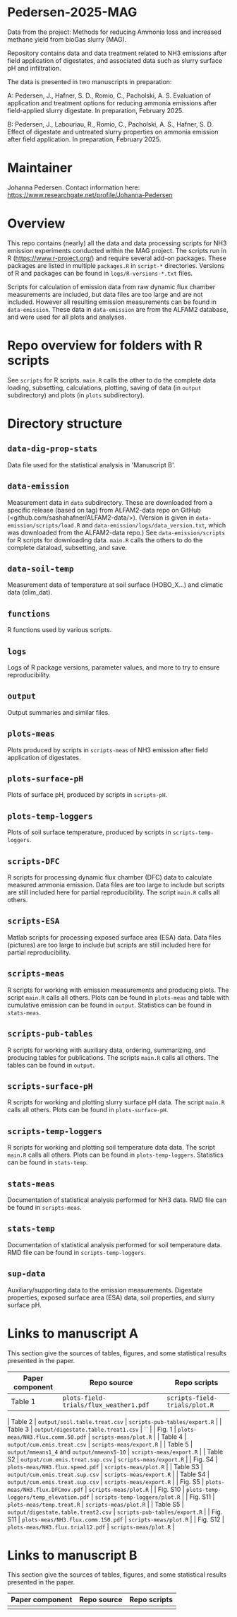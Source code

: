 # Pedersen-2025-MAG
Data from the project: Methods for reducing Ammonia loss and increased methane yield from bioGas slurry (MAG). 

Repository contains data and data treatment related to NH3 emissions after field application of digestates, and associated data such as slurry surface pH and infiltration. 

The data is presented in two manuscripts in preparation: 

A: Pedersen, J., Hafner, S. D., Romio, C., Pacholski, A. S. Evaluation of application and treatment options for reducing ammonia emissions after field-applied slurry digestate. In preparation, February 2025.

B: Pedersen, J., Labouriau, R., Romio, C., Pacholski, A. S., Hafner, S. D. Effect of digestate and untreated slurry properties on ammonia emission after field application. In preparation, February 2025. 

# Maintainer
Johanna Pedersen. Contact information here: https://www.researchgate.net/profile/Johanna-Pedersen 

# Overview
This repo contains (nearly) all the data and data processing scripts for NH3 emission experiments conducted within the MAG project. 
The scripts run in R (<https://www.r-project.org/>) and require several add-on packages.
These packages are listed in multiple `packages.R` in `script-*` directories.
Versions of R and packages can be found in `logs/R-versions-*.txt` files.

Scripts for calculation of emission data from raw dynamic flux chamber measurements are included, but data files are too large and are not included. 
However all resulting emission measurements can be found in `data-emission`.
These data in `data-emission` are from the ALFAM2 database, and were used for all plots and analyses.

# Repo overview for folders with R scripts
See `scripts` for R scripts. 
`main.R` calls the other to do the complete data loading, subsetting, calculations, plotting, saving of data (in `output` subdirectory) and plots (in `plots` subdirectory). 

# Directory structure
## `data-dig-prop-stats`
Data file used for the statistical analysis in 'Manuscript B'. 

## `data-emission`
Measurement data in `data` subdirectory.
These are downloaded from a specific release (based on tag) from ALFAM2-data repo on GitHub (<github.com/sashahafner/ALFAM2-data/>).
(Version is given in `data-emission/scripts/load.R` and `data-emission/logs/data_version.txt`, which was downloaded from the ALFAM2-data repo.)
See `data-emission/scripts` for R scripts for downloading data.
`main.R` calls the others to do the complete dataload, subsetting, and save.

## `data-soil-temp`
Measurement data of temperature at soil surface (HOBO_X...) and climatic data (clim_dat). 

## `functions`
R functions used by various scripts. 

## `logs`
Logs of R package versions, parameter values, and more to try to ensure reproducibility.

## `output`
Output summaries and similar files.

## `plots-meas`
Plots produced by scripts in `scripts-meas` of NH3 emission after field application of digestates. 

## `plots-surface-pH`
Plots of surface pH, produced by scripts in `scripts-pH`.

## `plots-temp-loggers`
Plots of soil surface temperature, produced by scripts in `scripts-temp-loggers`. 

## `scripts-DFC`
R scripts for processing dynamic flux chamber (DFC) data to calculate measured ammonia emission. 
Data files are too large to include but scripts are still included here for partial reproducibility.
The script `main.R` calls all others. 

## `scripts-ESA`
Matlab scripts for processing exposed surface area (ESA) data. 
Data files (pictures) are too large to include but scripts are still included here for partial reproducibility. 

## `scripts-meas`
R scripts for working with emission measurements and producing plots.
The script `main.R` calls all others.
Plots can be found in `plots-meas` and table with cumulative emission can be found in `output`. 
Statistics can be found in `stats-meas`.

## `scripts-pub-tables`
R scripts for working with auxiliary data, ordering, summarizing, and producing tables for publications. 
The scripts `main.R` calls all others. 
The tables can be found in `output`.

## `scripts-surface-pH`
R scripts for working and plotting slurry surface pH data. 
The script `main.R` calls all others. 
Plots can be found in `plots-surface-pH`.

## `scripts-temp-loggers`
R scripts for working and plotting soil temperature data data. 
The script `main.R` calls all others. 
Plots can be found in `plots-temp-loggers`.
Statistics can be found in `stats-temp`.

## `stats-meas`
Documentation of statistical analysis performed for NH3 data. 
RMD file can be found in `scripts-meas`.

## `stats-temp`
Documentation of statistical analysis performed for soil temperature data. 
RMD file can be found in `scripts-temp-loggers`.

## `sup-data`
Auxiliary/supporting data to the emission measurements. 
Digestate properties, exposed surface area (ESA) data, soil properties, and slurry surface pH. 

# Links to manuscript A
This section give the sources of tables, figures, and some statistical results presented in the paper.

| Paper component          |  Repo source                             |  Repo scripts             |
|-----------------         |-----------------                         |---------------            |
|    Table 1             | `plots-field-trials/flux_weather1.pdf`       | `scripts-field-trials/plot.R` |


|  Table 2   | `output/soil.table.treat.csv` | `scripts-pub-tables/export.R` |
|  Table 3  | `output/digestate.table.treat1.csv` | `` |
|  Fig. 1    | `plots-meas/NH3.flux.comm.50.pdf` | `scripts-meas/plot.R` |
|  Table 4   | `output/cum.emis.treat.csv` | `scripts-meas/export.R` |
|  Table 5  | `output/mmeans1_4` and `output/mmeans5-10` | `scripts-meas/export.R` |
|   Table S2 | `output/cum.emis.treat.sup.csv` | `scripts-meas/export.R` |
|  Fig. S4 | `plots-meas/NH3.flux.speed.pdf` | `scripts-meas/plot.R` |
|  Table S3 | `output/cum.emis.treat.sup.csv` | `scripts-meas/export.R` |
|  Table S4  | `output/cum.emis.treat.sup.csv` | `scripts-meas/export.R` |
|  Fig. S5  | `plots-meas/NH3.flux.DFCmov.pdf` | `scripts-meas/plot.R` |
| Fig. S10 | `plots-temp-loggers/temp_elevation.pdf` | `scripts-temp-loggers/plot.R` |
|  Fig. S11  | `plots-meas/temp.treat.R` | `scripts-meas/plot.R` |
|  Table S5  | `output/digestate.table.treat2.csv` | `scripts-pub-tables/export.R` |
|  Fig. S11 | `plots-meas/NH3.flux.comm.150.pdf` | `scripts-meas/plot.R` |
|  Fig. S12 | `plots-meas/NH3.flux.trial12.pdf` | `scripts-meas/plot.R` |


# Links to manuscript B
This section give the sources of tables, figures, and some statistical results presented in the paper.

| Paper component          |  Repo source                             |  Repo scripts             |
|-----------------         |-----------------                         |---------------            |
|      |      ||
